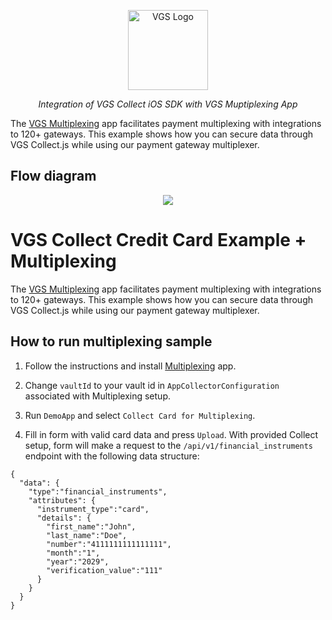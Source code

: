 <p align="center"><a href="https://www.verygoodsecurity.com/"><img src="https://avatars0.githubusercontent.com/u/17788525" width="128" alt="VGS Logo"></a></p>
<p align="center"><i>Integration of VGS Collect iOS SDK with VGS Muptiplexing App</i></p>

The [VGS Multiplexing](https://github.com/verygoodsecurity/multiplexing/blob/master/integration/README.md) app facilitates payment multiplexing with integrations to 120+ gateways. This example shows how you can secure data through VGS Collect.js while using our payment gateway multiplexer.

## Flow diagram

<p align="center">
  <img src="https://api.media.atlassian.com/file/804e00b0-78b7-4738-b6f5-a82224a5e8af/binary?token=eyJhbGciOiJIUzI1NiJ9.eyJpc3MiOiI5N2Y2ODMyNS0yNTlhLTQxZjAtYWQyNi1iYjA4ZmVjZWQyZGQiLCJhY2Nlc3MiOnsidXJuOmZpbGVzdG9yZTpmaWxlOjgwNGUwMGIwLTc4YjctNDczOC1iNmY1LWE4MjIyNGE1ZThhZiI6WyJyZWFkIl19LCJleHAiOjE2MTgwMDYyMjUsIm5iZiI6MTYxNzkyMzI0NX0.FGxs70deJGR5iqb1Ew7Bz467E2KxpTkURST0o5OTUiE&client=97f68325-259a-41f0-ad26-bb08feced2dd&name=multiplexing-runtime-flow.png" />
</p>

# VGS Collect Credit Card Example + Multiplexing

The [VGS Multiplexing](https://github.com/verygoodsecurity/multiplexing/blob/master/integration/README.md) app facilitates payment multiplexing with integrations to 120+ gateways. This example shows how you can secure data through VGS Collect.js while using our payment gateway multiplexer.

## How to run multiplexing sample

1. Follow the instructions and install [Multiplexing](https://github.com/verygoodsecurity/multiplexing/blob/master/integration/README.md) app.

2. Change `vaultId` to your vault id in `AppCollectorConfiguration` associated with Multiplexing setup.

3. Run `DemoApp` and select `Collect Card for Multiplexing`.

4. Fill in form with valid card data and press `Upload`. With provided Collect setup, form will make a request to the `/api/v1/financial_instruments` endpoint with the following data structure:

```
{
  "data": {
    "type":"financial_instruments",
    "attributes": {
      "instrument_type":"card",
      "details": {
        "first_name":"John",
        "last_name":"Doe",
        "number":"4111111111111111",
        "month":"1",
        "year":"2029",
        "verification_value":"111"
      }
    }
  }
}
```